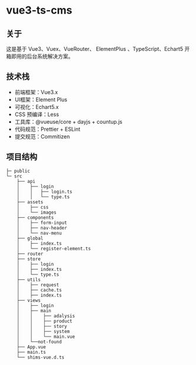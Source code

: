 # vue3-ts-cms

## 关于
这是基于 Vue3、Vuex、VueRouter、 ElementPlus 、TypeScript、Echart5 开箱即用的后台系统解决方案。

## 技术栈
- 前端框架：Vue3.x
- UI框架：Element Plus
- 可视化：Echart5.x
- CSS 预编译：Less
- 工具库：@vueuse/core + dayjs + countup.js
- 代码规范：Prettier + ESLint
- 提交规范：Commitizen

## 项目结构
```
├─ public
└─ src
    ├── api
    │    ├── login
    │    │   ├── login.ts
    │    │   └── type.ts
    ├── assets
    │    ├── css
    │    └── images
    ├── components
    │    ├── form-input
    │    ├── nav-header
    │    └── nav-menu
    ├── global
    │    ├── index.ts
    │    └── register-element.ts
    ├── router
    ├── store
    │    ├── login
    │    ├── index.ts
    │    └── type.ts
    ├── utils
    │    ├── request
    │    ├── cache.ts
    │    ├── index.ts
    ├── views
    │    ├── login
    │    ├── main
    │    │    ├── adalysis
    │    │    ├── product
    │    │    ├── story
    │    │    ├── system
    │    │    └── main.vue
    │    └──not-found
    ├── App.vue
    ├── main.ts
    └── shims-vue.d.ts
```
